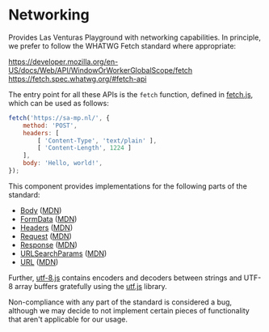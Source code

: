 # Networking
Provides Las Venturas Playground with networking capabilities. In principle, we prefer to follow the
WHATWG Fetch standard where appropriate:

https://developer.mozilla.org/en-US/docs/Web/API/WindowOrWorkerGlobalScope/fetch
https://fetch.spec.whatwg.org/#fetch-api

The entry point for all these APIs is the `fetch` function, defined in [fetch.js](fetch.js), which
can be used as follows:

```javascript
fetch('https://sa-mp.nl/', {
    method: 'POST',
    headers: [
        [ 'Content-Type', 'text/plain' ],
        [ 'Content-Length', 1224 ]
    ],
    body: 'Hello, world!',
});
```

This component provides implementations for the following parts of the standard:

  * [Body](body.js) ([MDN](https://developer.mozilla.org/en-US/docs/Web/API/Body))
  * [FormData](form_data.js) ([MDN](https://developer.mozilla.org/en-US/docs/Web/API/FormData))
  * [Headers](headers.js) ([MDN](https://developer.mozilla.org/en-US/docs/Web/API/Headers))
  * [Request](request.js) ([MDN](https://developer.mozilla.org/en-US/docs/Web/API/Request))
  * [Response](response.js) ([MDN](https://developer.mozilla.org/en-US/docs/Web/API/Response))
  * [URLSearchParams](url_search_params.js)
    ([MDN](https://developer.mozilla.org/en-US/docs/Web/API/URLSearchParams))
  * [URL](url.js) ([MDN](https://developer.mozilla.org/en-US/docs/Web/API/URL))

Further, [utf-8.js](utf-8.js) contains encoders and decoders between strings and UTF-8 array buffers
gratefully using the [utf.js](https://github.com/DesWurstes/utf.js) library.

Non-compliance with any part of the standard is considered a bug, although we may decide to not
implement certain pieces of functionality that aren't applicable for our usage.
